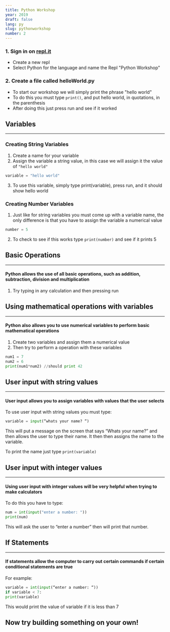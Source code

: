 ```yaml
---
title: Python Workshop
year: 2019
draft: false
lang: py
slug: pythonworkshop
number: 2
---
```


### 1. Sign in on [repl.it](https://repl.it)

- Create a new repl
- Select Python for the language and name the Repl "Python Workshop"

### 2. Create a file called helloWorld.py

- To start our workshop we will simply print the phrase "hello world"
- To do this you must type `print()`, and put hello world, in quotations, in the parenthesis
- After doing this just press run and see if it worked

## Variables
---
### Creating String Variables

1.  Create a name for your variable
2.  Assign the variable a string value, in this case we will assign it the value of `"hello world"`

```python
variable = "hello world"
```

3. To use this variable, simply type print(variable), press run, and it should show hello world

### Creating Number Variables

1. Just like for string variables you must come up with a variable name, the only difference is that you have to assign the variable a numerical value

```python
number = 5
```

2. To check to see if this works type `print(number)` and see if it prints 5

## Basic Operations
---
#### Python allows the use of all basic operations, such as addition, subtraction, division and multiplication

1.  Try typing in any calculation and then pressing run

## Using mathematical operations with variables
---
#### Python also allows you to use numerical variables to perform basic mathematical operations

1. Create two variables and assign them a numerical value
2. Then try to perform a operation with these variables

```python
num1 = 7
num2 = 6
print(num1*num2) //should print 42
```

## User input with string values
---
#### User input allows you to assign variables with values that the user selects
To use user input with string values you must type:

```python
variable = input(“whats your name? “)
```

This will put a message on the screen that says “Whats your name?” and then allows the user to type their name. It then then assigns the name to the variable.

To print the name just type `print(variable)`

## User input with integer values
---
#### Using user input with integer values will be very helpful when trying to make calculators
To do this you have to type:
```python
num = int(input("enter a number: "))
print(num)
```

This will ask the user to “enter a number” then will print that number.

## If Statements
---
#### If statements allow the computer to carry out certain commands if certain conditional statements are true
For example:
```python
variable = int(input(“enter a number: “))
if variable < 7:
print(variable)
```

This would print the value of variable if it is less than 7

## Now try building something on your own!